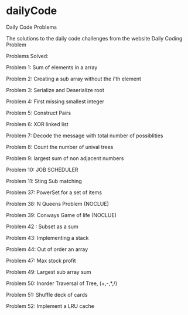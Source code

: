 # dailyCode
Daily Code Problems


The solutions to the daily code challenges from the website Daily Coding Problem


Problems Solved: 


Problem 1: Sum of elements in a array

Problem 2: Creating a sub array without the i'th element

Problem 3: Serialize and Deserialize root

Problem 4: First missing smallest integer

Problem 5: Construct Pairs

Problem 6: XOR linked list

Problem 7: Decode  the message with total number of possiblities

Problem 8: Count the number of unival trees

Problem 9: largest sum of non adjacent numbers

Problem 10: JOB SCHEDULER 

Problem 11: Sting Sub matching

Problem 37: PowerSet for a set of items 

Problem 38: N Queens Problem (NOCLUE) 

Problem 39: Conways Game of life (NOCLUE) 

Problem 42 : Subset as a sum

Problem 43: Implementing a stack

Problem 44: Out of order an array

Problem 47: Max stock profit

Problem 49: Largest sub array sum

Problem 50: Inorder Traversal of Tree, (+,-,*,/)

Problem 51: Shuffle deck of cards

Problem 52: Implement a LRU cache

